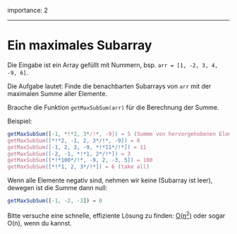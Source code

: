 importance: 2

---

# Ein maximales Subarray

Die Eingabe ist ein Array gefüllt mit Nummern, bsp. `arr = [1, -2, 3, 4, -9, 6]`.

Die Aufgabe lautet: Finde die benachbarten Subarrays von `arr` mit der maximalen Summe aller Elemente.

Brauche die Funktion `getMaxSubSum(arr)` für die Berechnung der Summe.

Beispiel: 

```js
getMaxSubSum([-1, *!*2, 3*/!*, -9]) = 5 (Summe von hervorgehobenen Elementen)
getMaxSubSum([*!*2, -1, 2, 3*/!*, -9]) = 6
getMaxSubSum([-1, 2, 3, -9, *!*11*/!*]) = 11
getMaxSubSum([-2, -1, *!*1, 2*/!*]) = 3
getMaxSubSum([*!*100*/!*, -9, 2, -3, 5]) = 100
getMaxSubSum([*!*1, 2, 3*/!*]) = 6 (take all)
```

Wenn alle Elemente negativ sind, nehmen wir keine (Subarray ist leer), dewegen ist die Summe dann null:

```js
getMaxSubSum([-1, -2, -3]) = 0
```

Bitte versuche eine schnelle, effiziente Lösung zu finden: [O(n<sup>2</sup>)](https://en.wikipedia.org/wiki/Big_O_notation) oder sogar O(n), wenn du kannst.
